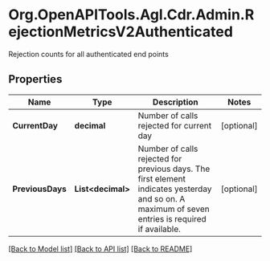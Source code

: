 # Org.OpenAPITools.Agl.Cdr.Admin.RejectionMetricsV2Authenticated
Rejection counts for all authenticated end points

## Properties

Name | Type | Description | Notes
------------ | ------------- | ------------- | -------------
**CurrentDay** | **decimal** | Number of calls rejected for current day | [optional] 
**PreviousDays** | **List&lt;decimal&gt;** | Number of calls rejected for previous days. The first element indicates yesterday and so on. A maximum of seven entries is required if available. | [optional] 

[[Back to Model list]](../README.md#documentation-for-models) [[Back to API list]](../README.md#documentation-for-api-endpoints) [[Back to README]](../README.md)

